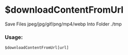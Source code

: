 # $downloadContentFromUrl

Save Files jpeg/jpg/gif/png/mp4/webp Into Folder ./tmp

### Usage:

```plain
$downloadContentFromUrl[url]
```
